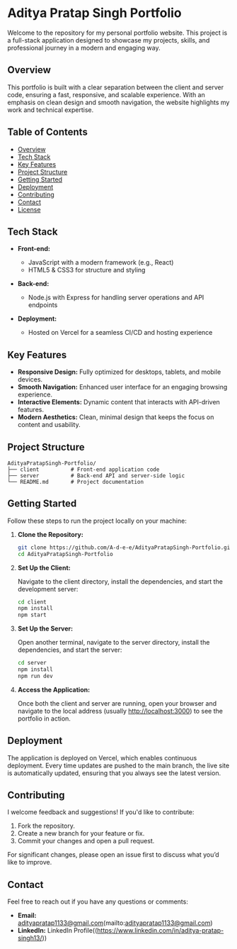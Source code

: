 
# Aditya Pratap Singh Portfolio

Welcome to the repository for my personal portfolio website. This project is a full-stack application designed to showcase my projects, skills, and professional journey in a modern and engaging way.

## Overview

This portfolio is built with a clear separation between the client and server code, ensuring a fast, responsive, and scalable experience. With an emphasis on clean design and smooth navigation, the website highlights my work and technical expertise.

## Table of Contents

- [Overview](#overview)
- [Tech Stack](#tech-stack)
- [Key Features](#key-features)
- [Project Structure](#project-structure)
- [Getting Started](#getting-started)
- [Deployment](#deployment)
- [Contributing](#contributing)
- [Contact](#contact)
- [License](#license)

## Tech Stack

- **Front-end:**  
  - JavaScript with a modern framework (e.g., React)  
  - HTML5 & CSS3 for structure and styling

- **Back-end:**  
  - Node.js with Express for handling server operations and API endpoints

- **Deployment:**  
  - Hosted on Vercel for a seamless CI/CD and hosting experience

## Key Features

- **Responsive Design:** Fully optimized for desktops, tablets, and mobile devices.
- **Smooth Navigation:** Enhanced user interface for an engaging browsing experience.
- **Interactive Elements:** Dynamic content that interacts with API-driven features.
- **Modern Aesthetics:** Clean, minimal design that keeps the focus on content and usability.

## Project Structure

```
AdityaPratapSingh-Portfolio/
├── client          # Front-end application code
├── server          # Back-end API and server-side logic
└── README.md       # Project documentation
```

## Getting Started

Follow these steps to run the project locally on your machine:

1. **Clone the Repository:**

   ```bash
   git clone https://github.com/A-d-e-e/AdityaPratapSingh-Portfolio.git
   cd AdityaPratapSingh-Portfolio
   ```

2. **Set Up the Client:**

   Navigate to the client directory, install the dependencies, and start the development server:

   ```bash
   cd client
   npm install
   npm start
   ```

3. **Set Up the Server:**

   Open another terminal, navigate to the server directory, install the dependencies, and start the server:

   ```bash
   cd server
   npm install
   npm run dev
   ```

4. **Access the Application:**

   Once both the client and server are running, open your browser and navigate to the local address (usually [http://localhost:3000](http://localhost:3000)) to see the portfolio in action.

## Deployment

The application is deployed on Vercel, which enables continuous deployment. Every time updates are pushed to the main branch, the live site is automatically updated, ensuring that you always see the latest version.

## Contributing

I welcome feedback and suggestions! If you'd like to contribute:
1. Fork the repository.
2. Create a new branch for your feature or fix.
3. Commit your changes and open a pull request.

For significant changes, please open an issue first to discuss what you’d like to improve.

## Contact

Feel free to reach out if you have any questions or comments:
- **Email:** adityapratap1133@gmail.com(mailto:adityapratap1133@gmail.com)
- **LinkedIn:** LinkedIn Profile((https://www.linkedin.com/in/aditya-pratap-singh13/))

